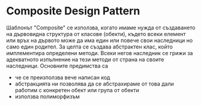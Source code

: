 ﻿# Composite Design Pattern

Шаблонът "Composite" се използва, когато имаме нужда от създаването на дървовидна структура от класове (обекти), където
всеки елемент или връх на дървото може да има един или повече свои наследници но само един родител. За целта се създава
абстрактен клас, който имплементира определени методи. Всеки негов наследник се грижи за адекватното изпълнение на тези
методи от страна на своите наследници. Основните предимства са
* че се преизползва вече написан код
* абстракцията ни позволява да се абстрахираме от това дали работим с конкретен обект или група от обекти
* използва полиморфизъм